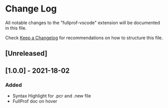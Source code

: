 # Change Log

All notable changes to the "fullprof-vscode" extension will be documented in this file.

Check [Keep a Changelog](http://keepachangelog.com/) for recommendations on how to structure this file.

## [Unreleased]

## [1.0.0] - 2021-18-02
### Added
- Syntax Highlight for .pcr and .new file
- FullProf doc on hover
  